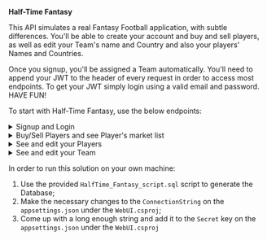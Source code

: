 **Half-Time Fantasy**

This API simulates a real Fantasy Football application, with subtle differences.
You'll be able to create your account and buy and sell players, as well as edit your Team's name and Country and also your players' Names and Countries.

Once you signup, you'll be assigned a Team automatically. You'll need to append your JWT to the header of every request in order to access most endpoints. To get your JWT simply login using a valid email and password. HAVE FUN!

To start with Half-Time Fantasy, use the below endpoints:

<details><summary>Signup and Login</summary>
<details><summary>POST</summary>

**/api/Authentication/register**


Example Value:

        {
            "email": "user@example.com",
            "password": "string"
        }


**/api/Authentication/login**

Example Value:

        {
            "email": "user@example.com",
            "password": "string"
        }
</details>
</details>

<details><summary>Buy/Sell Players and see Player's market list</summary>
<details><summary>GET</summary>

**/api/Market**

No request body
</details>
<details><summary>POST</summary>

**/api/Market/sell**


Example Value:

        {
            "playerId": 0,
            "value": 2147483647
        }


**/api/Market/buy**

Example Value:

        {
            "playerId": 0
        }
</details>
</details>

<details><summary>See and edit your Players</summary>
<details><summary>GET</summary>

**/api/Player/{playerId}**

No request body
</details>
<details><summary>PATCH</summary>

**/api/Player**


Example Value:

        {
            "playerId": 0,
            "firstName": "string",
            "lastName": "string",
            "country": "string"
        }


</details>
</details>

<details><summary>See and edit your Team</summary>
<details><summary>GET</summary>

**/api/Team**

No request body
</details>
<details><summary>PATCH</summary>

**/api/Team**


Example Value:

        {
            "name": "string",
            "country": "string"
        }


</details>
</details>
</details>







In order to run this solution on your own machine:
1. Use the provided `HalfTime_Fantasy_script.sql` script to generate the Database;
2. Make the necessary changes to the `ConnectionString` on the `appsettings.json` under the `WebUI.csproj`;
3. Come up with a long enough string and add it to the `Secret` key on the `appsettings.json` under the `WebUI.csproj`
